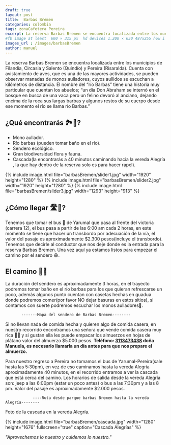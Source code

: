 ```yaml
---
draft: true
layout: post
title:  Barbas Bremen
categories: colombia
tags: zonaCafetera Pereira 
excerpt: La reserva Barbas Bremen se encuentra localizada entre los municipios de Filandia, Circasia y Salento (Quindío) y Pereira (Risaralda). Cuenta con avistamiento de aves, que es una de las mayores actividades, se pueden observar manadas de monos aulladores, cuyos aullidos se escuchan a kilómetros de distancia.Duración del trayecto 1 día.
#fb image at least  600 × 315 px  hd devices 1.200 × 630 487x255 how i see it
images_url : /images/barbasBremen
author: manuel
---
```

La reserva Barbas Bremen se encuentra localizada entre los municipios de Filandia, Circasia y Salento (Quindío) y Pereira (Risaralda). Cuenta con avistamiento de aves, que es una de las mayores actividades, se pueden observar manadas de monos aulladores, cuyos aullidos se escuchan a kilómetros de distancia.
El nombre del “río Barbas” tiene una historia muy particular que cuentan los abuelos; “un día Don Abraham se internó en el bosque en busca de una vaca pero un felino devoró al anciano, dejando encima de la roca sus largas barbas y algunos restos de su cuerpo desde ese momento el río se llama río Barbas.”


## ¿Qué encontrarás 🏞👀?
* Mono aullador.
* Río barbas (pueden tomar baño en el río).
* Sendero ecológico.
* Gran biodiversidad flora y fauna.
* Cascada(la encontrarás a 40 minutos caminando hacia la vereda Alegría , la que hay dentro de la reserva solo es para hacer rapel).

<amp-carousel 
    width="800"
    height="600"
    layout="responsive"
    type="slides"
    autoplay
    delay="2000">
    {% include image.html 
        file="barbasBremen/slider1.jpg" 
        width="1920"
        height="1280" 
    %} 
     {% include image.html 
        file="barbasBremen/slider2.jpg" 
        width="1920"
        height="1280" 
    %} 
      {% include image.html 
        file="barbasBremen/slider3.jpg" 
        width="1293"
        height="913"
    %} 
</amp-carousel>

## ¿Cómo llegar 🛣🚌?

Tenemos que tomar el bus 🚌 de Yarumal que pasa al frente del victoria (carrera 12), el bus pasa a partir de las 6:00 am cada 2 horas, en este momento se tiene que hacer un transbordo por adecuación de la vía, el valor del pasaje es aproximadamente $2.300 pesos(incluye el transbordo). Tenemos que decirle al conductor que nos deje donde es la entrada para la reserva Barbas Bremen.
Una vez aquí ya estamos listos para empezar el camino por el sendero 😃.


## El camino 🚶🏼

La duración del sendero es aproximadamente 3 horas, en el trayecto podremos tomar baño en el río barbas para los que quieran refrescarse un poco, además algunos punto cuentan con casetas hechas en guadua donde podremos comer(por favor NO dejar basuras en estos sitios), si contamos con suerte podremos escuchar los monos aulladores🐒.
 
           -------Mapa del sendero de Barbas Bremen--------

Si no llevan nada de comida hecha y quieren algo de comida casera, en nuestro recorrido encontramos una señora que vende comida casera muy rica 🍲😋 y si gustan ella les puede empacar los almuerzos en hojas de plátano valor del almuerzo $5.000 pesos. __Teléfono: <a href="tel:3113473438">3113473438</a> doña Manuela, es necesario llamarla un día antes para que nos prepare el almuerzo.__

Para nuestro regreso a Pereira no tomamos el bus de Yarumal-Pereira(sale hasta las 5:30pm), en vez de eso caminamos hasta la vereda Alegría aproximadamente 40 minutos, en el recorrido entramos a ver la cascada que está cerca del camino. Los horarios de salida desde la vereda Alegría son: jeep a las 6:00pm (estar un poco antes) o  bus a las 7:30pm y a las 8 pm. Valor del pasaje es aproximadamente $2.000 pesos.

                ----Ruta desde parque barbas Bremen hasta la vereda Alegría--------

Foto de la cascada en la vereda Alegría.

{% include image.html 
    file="barbasBremen/cascada.jpg" 
    width="1280"
    height="1676"
    fullscreen="true"
    caption="Cascada Alegrías"
%}  


 _"Aprovechemos lo nuestro y cuidemos lo nuestro."_










